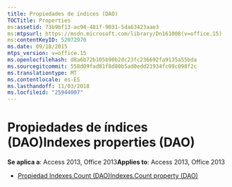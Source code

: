 ```yaml
---
title: Propiedades de índices (DAO)
TOCTitle: Properties
ms:assetid: 73b9bf13-ac94-481f-9031-5da63423aae3
ms:mtpsurl: https://msdn.microsoft.com/library/Dn161008(v=office.15)
ms:contentKeyID: 52072970
ms.date: 09/18/2015
mtps_version: v=office.15
ms.openlocfilehash: d8a6b72b105b90b2dc23fc236692fa9135a55bda
ms.sourcegitcommit: 558d09fad81f8d80b5ad0edd21934fc09c098f2c
ms.translationtype: MT
ms.contentlocale: es-ES
ms.lasthandoff: 11/03/2018
ms.locfileid: "25944007"
---
```

# <a name="indexes-properties-dao"></a><span data-ttu-id="5bdcf-102">Propiedades de índices (DAO)</span><span class="sxs-lookup"><span data-stu-id="5bdcf-102">Indexes properties (DAO)</span></span>

<span data-ttu-id="5bdcf-103">**Se aplica a**: Access 2013, Office 2013</span><span class="sxs-lookup"><span data-stu-id="5bdcf-103">**Applies to**: Access 2013, Office 2013</span></span>

- [<span data-ttu-id="5bdcf-104">Propiedad Indexes.Count (DAO)</span><span class="sxs-lookup"><span data-stu-id="5bdcf-104">Indexes.Count property (DAO)</span></span>](indexes-count-property-dao.md)

